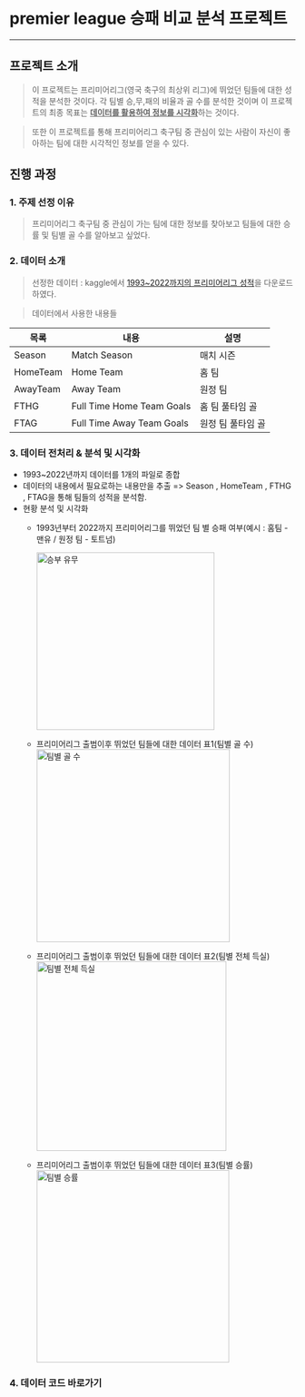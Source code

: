 # premier league 승패 비교 분석 프로젝트
----------------
## 프로젝트 소개
>이 프로젝트는 프리미어리그(영국 축구의 최상위 리그)에 뛰었던 팀들에 대한 성적을 분석한 것이다. 각 팀별 승,무,패의 비율과 골 수를 분석한 것이며 이 프로젝트의 최종 목표는 <U>**데이터를 활용하여 정보를 시각화**</U>하는 것이다.

>또한 이 프로젝트를 통해 프리미어리그 축구팀 중 관심이 있는 사람이 자신이 좋아하는 팀에 대한 시각적인 정보를 얻을 수 있다.

## 진행 과정
### 1. 주제 선정 이유
> 프리미어리그 축구팀 중 관심이 가는 팀에 대한 정보를 찾아보고 팀들에 대한 승률 및 팀별 골 수를 알아보고 싶었다.

### 2. 데이터 소개
> 선정한 데이터 : kaggle에서 [1993~2022까지의 프리미어리그 성적](https://www.kaggle.com/datasets/irkaal/english-premier-league-results?resource=download)을 다운로드 하였다.

> 데이터에서 사용한 내용들

|목록|내용|설명|
|------|---|---|
|Season|Match Season|매치 시즌|
|HomeTeam|Home Team|홈 팀|
|AwayTeam|Away Team|원정 팀|
|FTHG|Full Time Home Team Goals|홈 팀 풀타임 골|
|FTAG|Full Time Away Team Goals|원정 팀 풀타임 골|

### 3. 데이터 전처리 & 분석 및 시각화
* 1993~2022년까지 데이터를 1개의 파일로 종합
* 데이터의 내용에서 필요로하는 내용만을 추출 => Season , HomeTeam , FTHG , FTAG을 통해 팀들의 성적을 분석함.
* 현황 분석 및 시각화
  *  1993년부터 2022까지 프리미어리그를 뛰었던 팀 별 승패 여부(예시 : 홈팀 - 맨유 / 원정 팀 - 토트넘)
  
     <img width="313" alt="승부 유무" src="https://github.com/user-attachments/assets/216607e1-e010-4bb4-a126-81406a0c4d2f" />

  *  프리미어리그 출범이후 뛰었던 팀들에 대한 데이터 표1(팀별 골 수)
     <img width="340" alt="팀별 골 수" src="https://github.com/user-attachments/assets/5058afeb-5d9f-478e-8f87-09d831b0d75c" />
  *  프리미어리그 출범이후 뛰었던 팀들에 대한 데이터 표2(팀별 전체 득실)
     <img width="334" alt="팀별 전체 득실" src="https://github.com/user-attachments/assets/1f7f2cc8-a394-41c1-85b2-86d9799b23a2" />
  *  프리미어리그 출범이후 뛰었던 팀들에 대한 데이터 표3(팀별 승률)
     <img width="339" alt="팀별 승률" src="https://github.com/user-attachments/assets/e312c0e9-39a6-4630-bead-db5a42a2e467" />


### 4. 데이터 코드 바로가기
